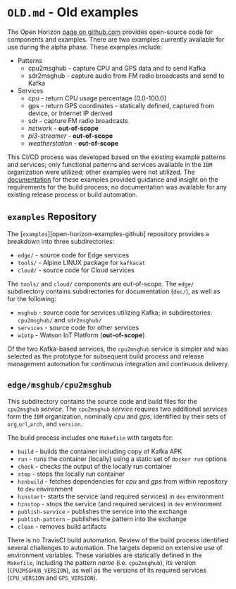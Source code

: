 # `OLD.md` - Old examples

The Open Horizon [page on github.com][open-horizon-github] provides open-source code for components and examples.  There are two examples currently available for use during the alpha phase. These examples include:

[open-horizon-github]: http://github.com/open-horizon/

+ Patterns
  + cpu2msghub - capture CPU and GPS data and to send Kafka 
  + sdr2msghub - capture audio from FM radio broadcasts and send to Kafka
+ Services
  + cpu - return CPU usage percentage (0.0-100.0]
  + gps - return GPS coordinates - statically defined, captured from device, or Internet IP derived
  + sdr - capture FM radio broadcasts
  + _network_ - **out-of-scope**
  + _pi3-streamer_ - **out-of-scope**
  + _weatherstation_ - **out-of-scope**

[edge-fabric-staging-docs]: https://github.ibm.com/Edge-Fabric/staging-docs

This CI/CD process was developed based on the existing example patterns and services; only functional patterns and services available in the `IBM` organization were utilized; other examples were not utilized.  The [documentation][edge-fabric-staging-docs] for these examples provided guidance and insight on the requirements for the build process; no documentation was available for any existing release process or build automation.
## `examples` Repository

The [`examples`][open-horizon-examples-github] repository provides a breakdown into three subdirectories:
  
  + `edge/` - source code for Edge services
  + `tools/` - Alpine LINUX package for `kafkacat`
  + `cloud/` - source code for Cloud services

The `tools/` and `cloud/` components are out-of-scope.  The `edge/` subdirectory contains subdirectories for documentation (`doc/`), as well as for the following:
  
  + `msghub` - source code for services utilizing Kafka; in subdirectories: `cpu2msghub/` and `sdr2msghub/`
  + `services` - source code for other services
  + `wiotp` - Watson IoT Platform (**out-of-scope**)

Of the two Kafka-based services, the `cpu2msghub` service is simpler and was selected as the prototype for subsequent build process and release management automation for continuous integration and continuous delivery.

## `edge/msghub/cpu2msghub`
 
 This subdirectory contains the source code and build files for the `cpu2msghub` _service_.   The `cpu2msghub` _service_ requires two additional services form the `IBM` organization, nominally _cpu_ and _gps_,  identified by their sets of  `org`,`url`,`arch`, and `version`.
 
 The build process includes one `Makefile` with targets for:
 
 + `build` - builds the container including copy of Kafka APK
 + `run` - runs the container (locally) using a static set of `docker run` options
 + `check` - checks the output of the locally run container
 + `stop` - stops the locally run container
 + `hznbuild` - fetches dependencies for _cpu_ and _gps_ from within repository to `dev` environment
 + `hznstart`- starts the service (and required services) in `dev` environment
 + `hznstop` - stops the service (and required services) in `dev` environment
 + `publish-service` - publishes the service into the exchange
 + `publish-pattern` - publishes the pattern into the exchange
 + `clean` - removes build artifacts
 
There is no TravisCI build automation.  Review of the build process identified several challenges to automation.  The targets depend on extensive use of environment variables. These variables are statically defined in the `Makefile`, including the pattern _name_ (i.e. `cpu2msghub`), its version (`CPU2MSGHUB_VERSION`), as well as the versions of its required services (`CPU_VERSION` and `GPS_VERSION`).